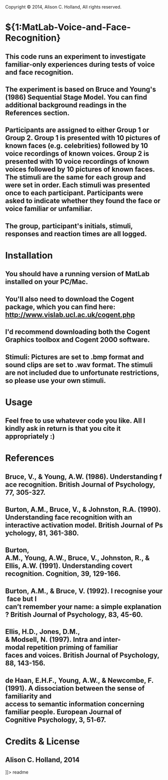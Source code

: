 <snippet>
  <content><![CDATA[

## Copyright © 2014, Alison C. Holland, All rights reserved.

# ${1:MatLab-Voice-and-Face-Recognition}

## This code runs an experiment to investigate familiar-only experiences during tests of voice and face recognition.
## The experiment is based on Bruce and Young's (1986) Sequential Stage Model. You can find additional background readings in the References section. 
## Participants are assigned to either Group 1 or Group 2. Group 1 is presented with 10 pictures of known faces (e.g. celebrities) followed by 10 voice recordings of known voices. Group 2 is presented with 10 voice recordings of known voices followed by 10 pictures of known faces. The stimuli are the same for each group and were set in order. Each stimuli was presented once to each participant. Participants were asked to indicate whether they found the face or voice familiar or unfamiliar. 
## The group, participant's initials, stimuli, responses and reaction times are all logged. 


# Installation

## You should have a running version of MatLab installed on your PC/Mac. 
## You'll also need to download the Cogent package, which you can find here: http://www.vislab.ucl.ac.uk/cogent.php
## I'd recommend downloading both the Cogent Graphics toolbox and Cogent 2000 software.
## Stimuli: Pictures are set to .bmp format and sound clips are set to .wav format. The stimuli are not included due to unfortunate restrictions, so please use your own stimuli.  


# Usage

## Feel free to use whatever code you like. All I kindly ask in return is that you cite it appropriately :)


# References

## Bruce, V., & Young, A.W. (1986). Understanding face recognition. British Journal of Psychology,	77, 305-327.
## Burton,	A.M.,	Bruce, V., & Johnston, R.A. (1990).	Understanding face recognition with an interactive activation model. British Journal of Psychology, 81, 361-380.
## Burton,	A.M., Young, A.W., Bruce, V., Johnston, R., &	Ellis, A.W. (1991). Understanding covert recognition. Cognition, 39, 129-166.	
## Burton, A.M., & Bruce, V. (1992). I recognise your face but I	can’t remember your name: a simple explanation? British	Journal of Psychology, 83, 45-60.
## Ellis, H.D., Jones, D.M.,	& Modsell, N. (1997). Intra	and inter-modal repetition priming of familiar faces and voices. British Journal of Psychology,	88, 143-156.	
## de Haan, E.H.F., Young, A.W., & Newcombe, F. (1991). A dissociation between the sense of familiarity and access to semantic information concerning familiar people. European Journal of Cognitive Psychology,	3, 51‐67.	


# Credits & License

## Alison C. Holland, 2014

]]></content>
  <tabTrigger>readme</tabTrigger>
</snippet>
